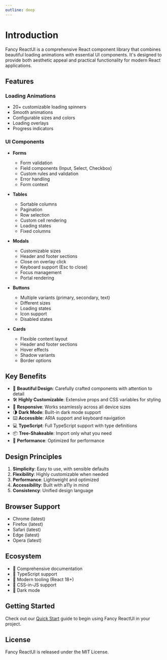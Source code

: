 ```yaml
---
outline: deep
---
```


# Introduction

Fancy ReactUI is a comprehensive React component library that combines beautiful loading animations with essential UI components. It's designed to provide both aesthetic appeal and practical functionality for modern React applications.

## Features

### Loading Animations

- 20+ customizable loading spinners
- Smooth animations
- Configurable sizes and colors
- Loading overlays
- Progress indicators

### UI Components

- **Forms**

  - Form validation
  - Field components (Input, Select, Checkbox)
  - Custom rules and validation
  - Error handling
  - Form context

- **Tables**

  - Sortable columns
  - Pagination
  - Row selection
  - Custom cell rendering
  - Loading states
  - Fixed columns

- **Modals**

  - Customizable sizes
  - Header and footer sections
  - Close on overlay click
  - Keyboard support (Esc to close)
  - Focus management
  - Portal rendering

- **Buttons**

  - Multiple variants (primary, secondary, text)
  - Different sizes
  - Loading states
  - Icon support
  - Disabled states

- **Cards**
  - Flexible content layout
  - Header and footer sections
  - Hover effects
  - Shadow variants
  - Border options

## Key Benefits

- 🎨 **Beautiful Design**: Carefully crafted components with attention to detail
- 🛠️ **Highly Customizable**: Extensive props and CSS variables for styling
- 📱 **Responsive**: Works seamlessly across all device sizes
- 🌗 **Dark Mode**: Built-in dark mode support
- ⌨️ **Accessible**: ARIA support and keyboard navigation
- 💻 **TypeScript**: Full TypeScript support with type definitions
- 📦 **Tree-Shakeable**: Import only what you need
- 🚀 **Performance**: Optimized for performance

## Design Principles

1. **Simplicity**: Easy to use, with sensible defaults
2. **Flexibility**: Highly customizable when needed
3. **Performance**: Lightweight and optimized
4. **Accessibility**: Built with a11y in mind
5. **Consistency**: Unified design language

## Browser Support

- Chrome (latest)
- Firefox (latest)
- Safari (latest)
- Edge (latest)
- Opera (latest)

## Ecosystem

- 📘 Comprehensive documentation
- 🎯 TypeScript support
- 🔧 Modern tooling (React 18+)
- 🎨 CSS-in-JS support
- 🌙 Dark mode

## Getting Started

Check out our [Quick Start](/getting-started/quickstart) guide to begin using Fancy ReactUI in your project.

<!-- ## Contributing

We welcome contributions! Please read our [Contributing Guide](https://github.com/your-repo/contributing) before submitting a Pull Request. -->

## License

Fancy ReactUI is released under the MIT License.
